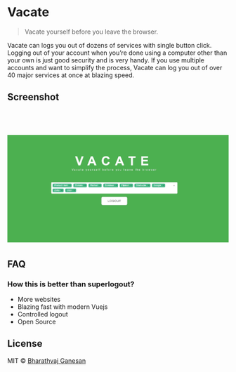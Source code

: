 # Vacate

> Vacate yourself before you leave the browser.

Vacate can logs you out of dozens of services with single button click. Logging out of your account when you’re done using a computer other than your own is just good security and is very handy. If you use multiple accounts and want to simplify the process, Vacate can log you out of over 40 major services at once at blazing speed.

## Screenshot

<h1 align="center">
	<br>
	<img width="1000" src="./media/screenshot.jpg">
	<br>
</h1>

## FAQ

### How this is better than superlogout?

* More websites
* Blazing fast with modern Vuejs
* Controlled logout
* Open Source

## License

MIT © [Bharathvaj Ganesan](https://bharathvajganesan.me)
